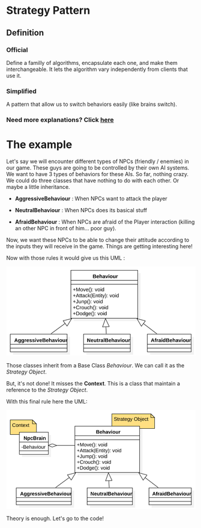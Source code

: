 # Strategy Pattern

## Definition
### Official
Define a familly of algorithms, encapsulate each one, and make them interchangeable. It lets the algorithm vary independently from clients that use it.

### Simplified
A pattern that allow us to switch behaviors easily (like brains switch).

### Need more explanations? Click [here](https://www.geeksforgeeks.org/strategy-pattern-set-1/)

# The example
Let's say we will encounter different types of NPCs (friendly / enemies) in our game. These guys are going to be controlled by their own AI systems. We want to have 3 types of behaviors for these AIs. So far, nothing crazy. We could do three classes that have nothing to do with each other. Or maybe a little inheritance.
* **AggressiveBehaviour** : When NPCs want to attack the player

* **NeutralBehaviour** : When NPCs does its basical stuff

* **AfraidBehaviour** : When NPCs are afraid of the Player interaction (killing an other NPC in front of him... poor guy).


Now, we want these NPCs to be able to change their attitude according to the inputs they will receive in the game. Things are getting interesting here!

Now with those rules it would give us this UML :

<img src="./UML/Strategy_1.svg">

Those classes inherit from a Base Class *Behaviour*. We can call it as the *Strategy Object*.

But, it's not done! It misses the **Context**. This is a class that maintain a reference to the *Strategy Object*.

With this final rule here the UML:

<img src="./UML/Strategy_2.svg">

Theory is enough. Let's go to the code!